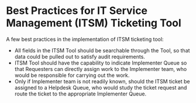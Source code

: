 # Best Practices for IT Service Management (ITSM) Ticketing Tool

<p>A few best practices in the implementation of ITSM ticketing tool:

<ul>
	<li> All fields in the ITSM Tool should be searchable through the Tool, so that data could be pulled out to satisfy audit requirements.
	<li> ITSM Tool should have the capability to indicate Implementer Queue so that Requesters can directly assign work to the Implementer team, who would be responsible for carrying out the work.
	<li> Only if Implementer team is not readily known, should the ITSM ticket be assigned to a Helpdesk Queue, who would study the ticket request and route the ticket to the appropriate Implementer Queue.

</ul>







